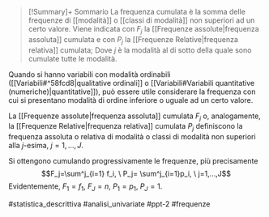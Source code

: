 >[!Summary]+ Sommario
>La frequenza cumulata è la somma delle frequenze di [[modalità]] o [[classi di modalità]] non superiori ad un certo valore.
>Viene indicata con $F_j$​ la [[Frequenze assolute|frequenza assoluta]] cumulata e con $P_j$ la [[Frequenze Relative|frequenza relativa]] cumulata;
>Dove $j$ è la modalità al di sotto della quale sono cumulate tutte le modalità.

Quando si hanno variabili con modalità ordinabili ([[Variabili#^58fcd8|qualitative ordinali]] o [[Variabili#Variabili quantitative (numeriche)|quantitative]]), può essere utile considerare la frequenza con cui si presentano modalità di ordine inferiore o uguale ad un certo valore.

La [[Frequenze assolute|frequenza assoluta]] cumulata $F_j$ o, analogamente, la [[Frequenze Relative|frequenza relativa]] cumulata $P_j$ definiscono la frequenza assoluta o relativa di modalità o classi di modalità non superiori alla $j$-esima, $j = 1, . . . , J$.

Si ottengono cumulando progressivamente le frequenze, più precisamente
$$F_j=\sum^j_{i=1} f_i, \ P_j= \sum^j_{i=1}p_i, \ j=1,...,J$$
Evidentemente, $F_1 = f_1,\ F_J = n,\ P_1=p_1,\ P_J=1$.

#statistica_descrittiva 
#analisi_univariate
#ppt-2 
#frequenze